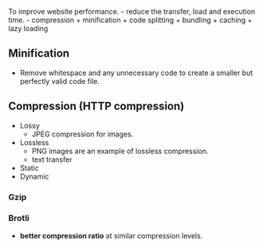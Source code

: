 To improve website performance.
	- reduce the transfer, load and execution time.
		- compression + minification + code splitting + bundling + caching + lazy loading
## Minification 
- Remove whitespace and any unnecessary code to create a smaller but perfectly valid code file.
## Compression (HTTP compression)
- Lossy
	- JPEG compression for images.
- Lossless
	- PNG images are an example of lossless compression.
	- text transfer
- Static 
- Dynamic
### **Gzip** 

### **Brotli** 
- **better compression ratio** at similar compression levels.